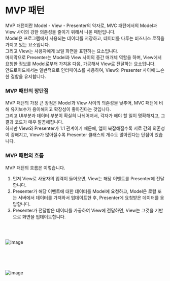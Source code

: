 # MVP 패턴
MVP 패턴이란 Model - View - Presenter의 약자로, MVC 패턴에서의 Model과 View 사이의 강한 의존성을 줄이기 위해서 나온 패턴입니다.<br>
Model은 프로그램에서 사용되는 데이터를 저장하고, 데이터를 다루는 비즈니스 로직을 가지고 있는 요소입니다.<br>
그리고 View는 사용자에게 보일 화면을 표현하는 요소입니다.<br>
마지막으로 Presenter는 Model과 View 사이의 중간 매개체 역할을 하며, View에서 요청한 정보를 Model로부터 가져온 다음, 가공해서 View로 전달하는 요소입니다.<br>
안드로이드에서는 일반적으로 인터페이스를 사용하여, View와 Presenter 사이에 느슨한 결합을 유지합니다.<br>

### MVP 패턴의 장단점
MVP 패턴의 가장 큰 장점은 Model과 View 사이의 의존성을 낮추어, MVC 패턴에 비해 유지보수가 용이해지고 확장성이 좋아진다는 것입니다.<br>
그리고 UI부분과 데이터 부분이 확실히 나뉘어져서, 각자가 해야 할 일이 명확해지고, 그 결과 코드가 매우 깔끔해집니다.<br>
하지만 View와 Presenter가 1:1 관계이기 때문에, 앱이 복잡해질수록 서로 간의 의존성이 강해지고, View가 많아질수록 Presenter 클래스의 개수도 많아진다는 단점이 있습니다.


### MVP 패턴의 흐름
MVP 패턴의 흐름은 이렇습니다.
1. 먼저 View로 사용자의 입력이 들어오면, View는 해당 이벤트를 Presenter에 전달합니다.
2. Presenter가 해당 이벤트에 대한 데이터를 Model에 요청하고, Model은 로컬 또는 서버에서 데이터를 가져와서 업데이트한 후, Presenter에 요청받은 데이터를 응답합니다.
3. Presenter가 전달받은 데이터를 가공하여 View에 전달하면, View는 그것을 기반으로 화면을 업데이트합니다.
<br>
<br>

![image](https://github.com/sdhong0609/tech-interview-study/assets/78577085/0166347e-e786-4eb3-8f1a-d707785abe5d)

<br>
<br>
<br>

![image](https://github.com/sdhong0609/tech-interview-study/assets/78577085/435bab1a-f862-47d6-a4f8-2e0172423b96)
